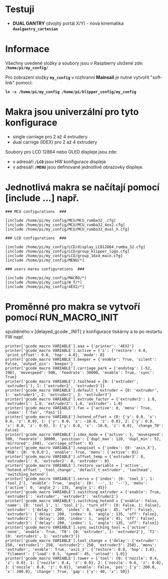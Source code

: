 # Testuji 
- **DUAL GANTRY** (dvojitý portál X/Y) - nová kinematika  **`dualgantry_cartesian`**

# Informace

Všechny uvedené složky a soubory jsou v Raspberry uložené zde:  **`/home/pi/my_config/`**

Pro zobrazení složky **`my_config`** v rozhranní **Mainsail** je nutné vytvořit "soft-link" pomocí:

**` ln -s /home/pi/my_config /home/pi/klipper_config/my_config `**

# Makra jsou univerzální pro tyto konfigurace

- single carriage pro 2 až 4 extrudery
- dual carriige (IDEX) pro 2 až 4 extrudery

Soubory pro LCD 12864 nebo OLED displeje jsou zde:
- v adresáři **`/LCD`**  jsou HW konfigurace displeje 
- v adresáři **`/MENU`** jsou definované jednotlivé obrazovky displeje.

# Jednotlivá makra se načítají pomocí [include ...] např.

```
### MCU configurations  ###

[include /home/pi/my_config/MCU/MCU_rumba32_.cfg]
[include /home/pi/my_config/MCU/MCU_rumba32_4ex2.cfg]
[include /home/pi/my_config/MCU/MCU_rumba32_dual_X.cfg]

### LCD configurations  ###

[include /home/pi/my_config/LCD/display_LCD12864_rumba_32.cfg]
[include /home/pi/my_config/LCD/group_klipper_logo.cfg]
[include /home/pi/my_config/LCD/group_16x4_main.cfg]
[include /home/pi/my_config/MENU/*]

### users mareo configurations  ###

[include /home/pi/my_config/MACRO/*]
[include /home/pi/my_config/W_T/*]
[include /home/pi/my_config/4EX2/*]
```

# Proměnné pro makra se vytvoří pomocí RUN_MACRO_INIT 
spuštěného v [delayed_gcode _INIT] z konfigurace tiskárny a to po restartu FW např.

```
printer['gcode_macro VARIABLE'].aaa = {'printer': '4EX2'}
printer['gcode_macro VARIABLE'].active = {'z': {'restore': 4.0, 'print_offset': 0.0, 'hop': 4.0}, 'mode': 0}
printer['gcode_macro VARIABLE'].beeper = {'enable': True, 'silent': False, 'output_pin': 'beeper'}
printer['gcode_macro VARIABLE'].carriage_park = {'endstop': [-52, 298], 'movespeed': 500, 'feedrate': 30000, 'enable': True, 'sync': True}
printer['gcode_macro VARIABLE'].toolhead = {0: ['extruder', 'extruder1'], 1: ['extruder2', 'extruder3']}
printer['gcode_macro VARIABLE'].default_t_extruder = {0: 'extruder', 1: 'extruder1', 2: 'extruder2', 3: 'extruder3'}
printer['gcode_macro VARIABLE'].extrude_factor = {'extruder3': 1.0, 'extruder1': 1.0, 'extruder2': 1.0, 'extruder': 1.0}
printer['gcode_macro VARIABLE'].fan = {'active': 0, 'menu': True, 'index': ['fan', 'fan1']}
printer['gcode_macro VARIABLE'].hotend_offset = {0: {'y': 0.0, 'x': 0.0, 'z': 0.0}, 1: {'y': 0.0, 'x': -10.0, 'z': 0.0}, 2: {'y': 0.0, 'x': 0.0, 'z': 0.0}, 3: {'y': 0.0, 'x': -10.0, 'z': 0.0}, 'change_T0': False}
printer['gcode_macro VARIABLE'].idex_mode = {'active': 1, 'movespeed': 500, 'feedrate': 30000, 'position': {'dupl_max': 120, 'dupl_min': 52, 'mirrored': 240}, 'carriage_offset': 0}
printer['gcode_macro VARIABLE'].neopixel = {'index': {0: 'axis_X'}, 'RGB': {0: '0,0,0'}, 'enable': True, 'menu': {'active': 0}}
printer['gcode_macro VARIABLE'].offset_temp = {'extruder3': 0, 'extruder1': 0, 'extruder2': 0, 'extruder': 0}
printer['gcode_macro VARIABLE'].restore_variable = ['active', 'hotend_offset', 'tool_change', 'default_t_extruder', 'toolhead', 'switching_hotend']
printer['gcode_macro VARIABLE'].servo = {'index': {0: 'tool_1', 1: 'tool_2'}, 'enable': True, 'angle': {0: '--', 1: '--'}, 'menu': {'active': 0, 'angle_2': 135, 'angle_1': 45}}
printer['gcode_macro VARIABLE'].switching_extruder = {'enable': True, 'extruder1': 'extruder', 'extruder3': 'extruder2'}
printer['gcode_macro VARIABLE'].switching_hotend = {'enable': False, 'name': {0: 'tool_1', 1: 'tool_2'}, 'turn_off': {0: False, 1: False}, 'extruder': {'delay': 200, 'index': 0, 'angle': 45, 'off': False}, 'extruder1': {'delay': 200, 'index': 0, 'angle': 135, 'off': False}, 'extruder2': {'delay': 200, 'index': 1, 'angle': 45, 'off': False}, 'extruder3': {'delay': 200, 'index': 1, 'angle': 135, 'off': False}}
printer['gcode_macro VARIABLE'].sync_switching_tool = {'active': 'none', 'enable': True, 'T0': {0: 'extruder', 1: 'extruder2'}, 'T1': {0: 'extruder1', 1: 'extruder3'}}
printer['gcode_macro VARIABLE'].tool_change = {'delay': {'extruder': 250, 'extruder1': 250, 'extruder2': 250, 'extruder3': 250}, 'menu': 'extruder', 'enable': True, 'axis_z': {'restore': 0.0, 'hop': 3.0}, 'filament': {'load': 0.5, 'speed': 45, 'unload': 1.0}}
printer['gcode_macro VARIABLE'].tower = {'tool': {0: {'nozzle': 0.4, 'z': 0.0}, 1: {'nozzle': 0.4, 'z': 0.0}, 2: {'nozzle': 0.6, 'z': 0.0}, 3: {'nozzle': 0.8, 'z': 0.0}}, 'enable': False, 'pos': {'y': 200.0, 'x': 200.0}, 'change': True, 'gap': {'y': 40, 'x': 50}}
```



#
